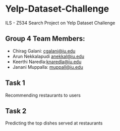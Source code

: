 # Yelp-Dataset-Challenge
ILS - Z534 Search Project on Yelp Dataset Challenge

## Group 4 Team Members:
* Chirag Galani: cgalani@iu.edu
* Arun Nekkalapudi anekkal@iu.edu
* Keerthi Naredla:knaredla@iu.edu
* Janani Muppalla: muppall@iu.edu

## Task 1
Recommending restaurants to users

## Task 2
Predicting the top dishes served at restaurants

